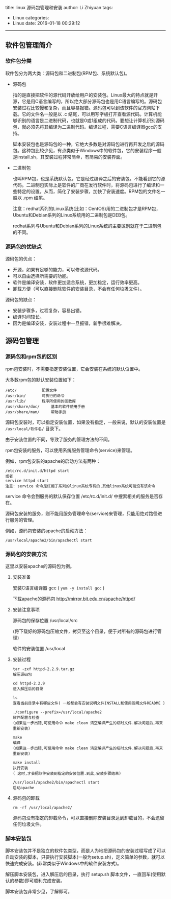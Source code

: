 title: linux 源码包管理和安装
author: Li Zhiyuan
tags:
  - Linux
categories:
  - Linux
date: 2016-01-18 00:29:12
---
## 软件包管理简介

### 软件包分类

软件包分为两大类：源码包和二进制包(RPM包、系统默认包)。

* 源码包

  指的是直接把软件的源代码开放给用户的安装包。Linux最大的特点就是开源，它是用C语言编写的，所以绝大部分源码包也是用C语言编写的。源码包安装过程比较慢和复杂，而且容易报错。源码包可以到该软件的官方网站下载。它的文件名一般是以 .c 结尾，可以用写字板打开查看源代码。计算机能够识别的语言是二进制代码，也就是0或1组成的代码。要想让计算机识别源码包，就必须先将其编译为二进制代码。编译过程，需要C语言编译器gcc的支持。

  脚本安装包也是源码包的一种，它绝大多数是对源码包进行再开发之后的源码包。这种包比较少见，有点类似于Windows中的软件包，它的安装程序一般是install.sh，其安装过程非常简单，有简易的安装界面。

<!-- more -->

* 二进制包

  也叫RPM包，也是系统默认包，它是经过编译之后的安装包。不能看到它的源代码。二进制包实际上是软件的厂商在发行软件时，将源码包进行了编译和一些特定的设置。从而，简化了安装步骤，加快了安装速度。RPM包的文件名一般以 .rpm 结尾。

  注意：redhat系列的Linux系统(比如：CentOS)用的二进制包才是RPM包，Ubuntu和Debian系列的Linux系统用的二进制包是DEB包。

  redhat系列与Ubuntu和Debian系列的Linux系统的主要区别就在于二进制包的不同。



### 源码包的优缺点

源码包的优点：

* 开源，如果有足够的能力，可以修改源代码。
* 可以自由选择所需要的功能。
* 软件是编译安装，软件更加适合系统，更加稳定，运行效率更高。
* 卸载方便（可以直接删除软件的安装目录，不会有任何垃圾文件）。

源码包的缺点：

* 安装步骤多，过程复杂，容易出错。
* 编译时间较长。
* 因为是编译安装，安装过程中一旦报错，新手很难解决。

## 源码包管理

### 源码包和rpm包的区别

rpm包安装时，不需要指定安装位置，它会安装在系统的默认位置中。

大多数rpm包的默认安装位置如下：

```shell script
/etc/           配置文件
/usr/bin/       可执行的命令
/usr/lib/       程序所使用的函数库
/usr/share/doc/     基本的软件使用手册
/usr/share/man/     帮助手册
```

源码包安装时，可以指定安装位置，如果没有指定，一般来说，默认的安装位置是 `/usr/local/软件名/` 目录下。

由于安装位置的不同，导致了服务的管理方法的不同。

rpm包安装的服务，可以使用系统服务管理命令(service)来管理。

例如，rpm包安装的apache的启动方法有两种：

```shell script
/etc/rc.d/init.d/httpd start
或者
service httpd start
注意: service 命令是红帽子系列的linux系统专有的,其他linux系统可能没有该命令
```

service 命令会到服务的默认保存位置 /etc/rc.d/init.d/ 中搜索相关的服务是否存在。

源码包安装的服务，则不能用服务管理命令(service)来管理，只能用绝对路径进行服务的管理。

例如，源码包安装的apache的启动方法：

```shell script
/usr/local/apache2/bin/apachectl start
```

### 源码包的安装方法

这里以安装apache的源码包为例。

1. 安装准备

   安装C语言编译器 gcc ( `yum -y install gcc` )

   下载apache的源码包 http://mirror.bit.edu.cn/apache/httpd/

2. 安装注意事项

   源码包的保存位置 /usr/local/src

   (将下载好的源码包压缩文件，拷贝至这个目录，便于对所有的源码包进行管理)

   软件的安装位置 /usr/local

3. 安装过程

   ```shell script
   tar -zxf httpd-2.2.9.tar.gz
   解压源码包
   
   cd httpd-2.2.9
   进入解压后的目录
   
   ls                  
   查看当前目录中有哪些文件( 一般都会有安装说明文件INSTALL和使用说明文件README )
   
   ./configure --prefix=/usr/local/apache2
   软件配置与检查
   (如果这一步出错,可使用命令 make clean 清空编译产生的临时文件.解决问题后,再来重新安装)
   
   make
   编译 
   (如果这一步出错,可使用命令 make clean 清空编译产生的临时文件.解决问题后,再来重新安装)
   
   make install                
   执行安装 
   ( 这时,才会把软件安装到指定的安装位置.到此,安装步骤结束)
   
   /usr/local/apache2/bin/apachectl start      
   启动apache
   ```

4. 源码包的卸载

   `rm -rf /usr/local/apache2/`

   源码包没有指定的卸载命令，可以直接删除安装目录达到卸载目的，不会遗留任何垃圾文件。

### 脚本安装包

脚本安装包并不是独立的软件包类型，而是人为地把源码包的安装过程写成了可以自动安装的脚本，只要执行安装脚本(一般为setup.sh)，定义简单的参数，就可以快速完成安装。(非常类似于Windows中的软件安装方式)。

解压脚本安装包，进入解压后的目录，执行 setup.sh 脚本文件，一直回车(使用默认的参数)即可顺利完成安装。

脚本安装包非常少见，了解即可。